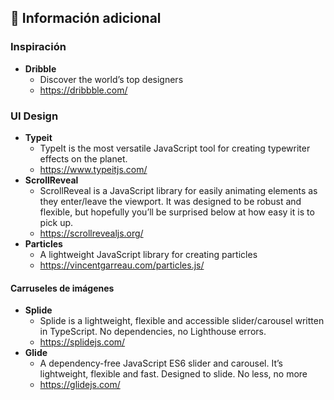 ## 📌 Información adicional 

### Inspiración
- **Dribble**
    - Discover the world’s top designers
    - https://dribbble.com/

### UI Design

- **Typeit**
    - TypeIt is the most versatile JavaScript tool for creating typewriter effects on the planet. 
    - https://www.typeitjs.com/
- **ScrollReveal**
    - ScrollReveal is a JavaScript library for easily animating elements as they enter/leave the viewport. It was designed to be robust and flexible, but hopefully you’ll be surprised below at how easy it is to pick up.
    - https://scrollrevealjs.org/
- **Particles**
    - A lightweight JavaScript library for creating particles
    - https://vincentgarreau.com/particles.js/

#### Carruseles de imágenes 
- **Splide**
    - Splide is a lightweight, flexible and accessible slider/carousel written in TypeScript. No dependencies, no Lighthouse errors.
    - https://splidejs.com/
- **Glide**
    - A dependency-free JavaScript ES6 slider and carousel. It’s lightweight, flexible and fast. Designed to slide. No less, no more
    - https://glidejs.com/
